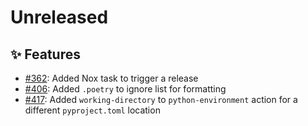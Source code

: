 # Unreleased

## ✨ Features

* [#362](https://github.com/exasol/python-toolbox/issues/362): Added Nox task to trigger a release
* [#406](https://github.com/exasol/python-toolbox/issues/406): Added `.poetry` to ignore list for formatting
* [#417](https://github.com/exasol/python-toolbox/issues/417): Added `working-directory` to `python-environment` action for a different `pyproject.toml` location
